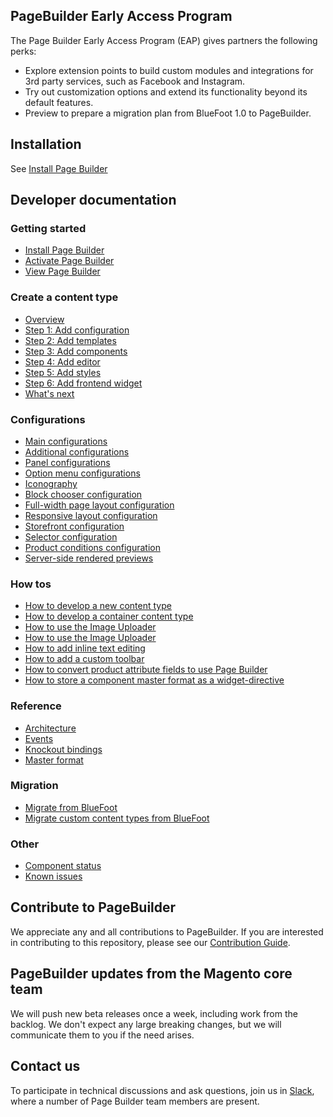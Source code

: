 ## PageBuilder Early Access Program

The Page Builder Early Access Program (EAP) gives partners the following perks:
 
* Explore extension points to build custom modules and integrations for 3rd party services, such as Facebook and Instagram.
* Try out customization options and extend its functionality beyond its default features.
* Preview to prepare a migration plan from BlueFoot 1.0 to PageBuilder.

## Installation

See [Install Page Builder](docs/getting-started/install-pagebuilder.md)

## Developer documentation

### Getting started

* [Install Page Builder](docs/getting-started/install-pagebuilder.md)
* [Activate Page Builder](docs/getting-started/activate-pagebuilder.md)
* [View Page Builder](docs/getting-started/view-pagebuilder.md)

### Create a content type

* [Overview](docs/create-basic-content-type/overview.md)
* [Step 1: Add configuration](docs/create-basic-content-type/step-1-add-configuration.md)
* [Step 2: Add templates](docs/create-basic-content-type/step-2-add-templates.md)
* [Step 3: Add components](docs/create-basic-content-type/step-3-add-components.md)
* [Step 4: Add editor](docs/create-basic-content-type/step-4-add-editor.md)
* [Step 5: Add styles](docs/create-basic-content-type/step-5-add-styles.md)
* [Step 6: Add frontend widget](docs/create-basic-content-type/step-6-add-frontend-widget.md)
* [What's next](docs/create-basic-content-type/whats-next.md)

### Configurations

* [Main configurations](docs/configurations/content-type-configuration.md)
* [Additional configurations](docs/configurations/additional-configurations.md)
* [Panel configurations](docs/configurations/panel-configurations.md)
* [Option menu configurations](docs/configurations/option-menu-configurations.md)
* [Iconography](docs/configurations/iconography.md)
* [Block chooser configuration](docs/configurations/block-chooser-configuration.md)
* [Full-width page layout configuration](docs/configurations/full-width-page-layout-configuration.md)
* [Responsive layout configuration](docs/configurations/responsive-layout-configuration.md)
* [Storefront configuration](docs/configurations/storefront-configuration.md)
* [Selector configuration](docs/configurations/selector-configuration.md)
* [Product conditions configuration](docs/configurations/product-conditions-configuration.md)
* [Server-side rendered previews](docs/configurations/server-side-rendered-previews.md)

### How tos

* [How to develop a new content type](docs/how-to/how-to-develop-new-content-type.md)
* [How to develop a container content type](docs/how-to/how-to-develop-container-content-type.md)
* [How to use the Image Uploader](docs/how-to/how-to-use-image-uploader.md)
* [How to use the Image Uploader](docs/how-to/how-to-use-image-uploader.md)
* [How to add inline text editing](docs/how-to/how-to-add-inline-text-editing.md)
* [How to add a custom toolbar](docs/how-to/how-to-add-custom-toolbar.md)
* [How to convert product attribute fields to use Page Builder](docs/how-to/how-to-convert-product-attributes-to-use-pagebuilder.md)
* [How to store a component master format as a widget-directive](docs/how-to/how-to-store-master-format-as-widget-directive.md)

### Reference

* [Architecture](docs/reference/architecture.md)
* [Events](docs/reference/events.md)
* [Knockout bindings](docs/reference/knockout-bindings.md)
* [Master format](docs/reference/master-format.md)

### Migration

* [Migrate from BlueFoot](docs/migration/migrate-from-bluefoot.md)
* [Migrate custom content types from BlueFoot](docs/migration/migrate-custom-content-types-from-bluefoot.md)

### Other

* [Component status](docs/component-status.md)
* [Known issues](docs/known-issues.md)

## Contribute to PageBuilder

We appreciate any and all contributions to PageBuilder. If you are interested in contributing to this repository, please see our [Contribution Guide].

## PageBuilder updates from the Magento core team

We will push new beta releases once a week, including work from the backlog. We don't expect any large breaking changes, but we  will communicate them to you if the need arises.

## Contact us

To participate in technical discussions and ask questions, join us in [Slack], where a number of Page Builder team members are present.


[Contribution Guide]: CONTRIBUTING.md
[Slack]: https://magentocommeng.slack.com/messages/GANS1R4C9
